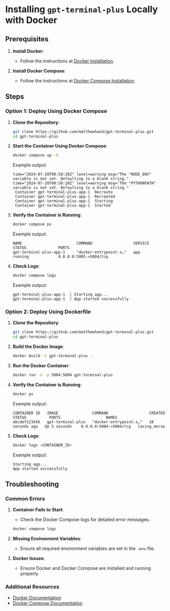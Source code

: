 # Installing `gpt-terminal-plus` Locally with Docker

## Prerequisites

1. **Install Docker**:
    - Follow the instructions at [Docker Installation](https://docs.docker.com/get-docker/).

2. **Install Docker Compose**:
    - Follow the instructions at [Docker Compose Installation](https://docs.docker.com/compose/install/).

## Steps

### Option 1: Deploy Using Docker Compose

1. **Clone the Repository**:
    ```bash
    git clone https://github.com/matthewhand/gpt-terminal-plus.git
    cd gpt-terminal-plus
    ```

2. **Start the Container Using Docker Compose**:
    ```bash
    docker compose up -d
    ```
    Example output:
    ```plaintext
    time="2024-07-28T00:58:20Z" level=warning msg="The "NODE_ENV" variable is not set. Defaulting to a blank string."
    time="2024-07-28T00:58:20Z" level=warning msg="The "PYTHONPATH" variable is not set. Defaulting to a blank string."
     Container gpt-terminal-plus-app-1  Recreate
     Container gpt-terminal-plus-app-1  Recreated
     Container gpt-terminal-plus-app-1  Starting
     Container gpt-terminal-plus-app-1  Started
    ```

3. **Verify the Container is Running**:
    ```bash
    docker compose ps
    ```
    Example output:
    ```plaintext
    NAME                        COMMAND                  SERVICE             STATUS              PORTS
    gpt-terminal-plus-app-1     "docker-entrypoint.s…"   app                 running             0.0.0.0:5005->5004/tcp
    ```

4. **Check Logs**:
    ```bash
    docker compose logs
    ```
    Example output:
    ```plaintext
    gpt-terminal-plus-app-1  | Starting app...
    gpt-terminal-plus-app-1  | App started successfully
    ```

### Option 2: Deploy Using Dockerfile

1. **Clone the Repository**:
    ```bash
    git clone https://github.com/matthewhand/gpt-terminal-plus.git
    cd gpt-terminal-plus
    ```

2. **Build the Docker Image**:
    ```bash
    docker build -t gpt-terminal-plus .
    ```

3. **Run the Docker Container**:
    ```bash
    docker run -d -p 5004:5004 gpt-terminal-plus
    ```

4. **Verify the Container is Running**:
    ```bash
    docker ps
    ```
    Example output:
    ```plaintext
    CONTAINER ID   IMAGE               COMMAND                  CREATED          STATUS          PORTS                    NAMES
    abcdef123456   gpt-terminal-plus   "docker-entrypoint.s…"   10 seconds ago   Up 5 seconds    0.0.0.0:5004->5004/tcp   loving_morse
    ```

5. **Check Logs**:
    ```bash
    docker logs <CONTAINER_ID>
    ```
    Example output:
    ```plaintext
    Starting app...
    App started successfully
    ```

## Troubleshooting

### Common Errors

1. **Container Fails to Start**:
    - Check the Docker Compose logs for detailed error messages.
    ```bash
    docker compose logs
    ```

2. **Missing Environment Variables**:
    - Ensure all required environment variables are set in the `.env` file.

3. **Docker Issues**:
    - Ensure Docker and Docker Compose are installed and running properly.

### Additional Resources

- [Docker Documentation](https://docs.docker.com/)
- [Docker Compose Documentation](https://docs.docker.com/compose/)
